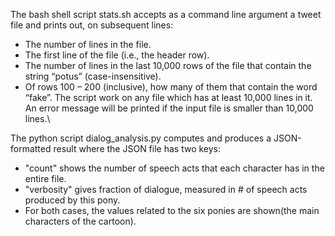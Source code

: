 The bash shell script stats.sh accepts as a command line argument a tweet file and prints out, on subsequent lines:
- The number of lines in the file.
- The first line of the file (i.e., the header row).
- The number of lines in the last 10,000 rows of the file that contain the string “potus” (case-insensitive).
- Of rows 100 – 200 (inclusive), how many of them that contain the word “fake”.
The script work on any file which has at least 10,000 lines in it. An error message will be printed if the input file is smaller than 10,000 lines.\

The python script dialog_analysis.py computes and produces a JSON-formatted result where the JSON file has two keys:
- "count" shows the number of speech acts that each character has in the entire file. 
- "verbosity" gives fraction of dialogue, measured in # of speech acts produced by this pony. 
- For both cases, the values related to the six ponies are shown(the main characters of the cartoon). 
